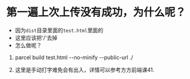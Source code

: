 # 第一遍上次上传没有成功，为什么呢？
* 因为`dist`目录里面的`test.html`里面的<script src="/test.afa13219.js"></script>
* 这里应该把'/'去掉
* 怎么做呢？    

1. parcel build test.html --no-minify --public-url ./

2. 这里是手动打字难免会有出入，详情可以参考方方前端课41.

